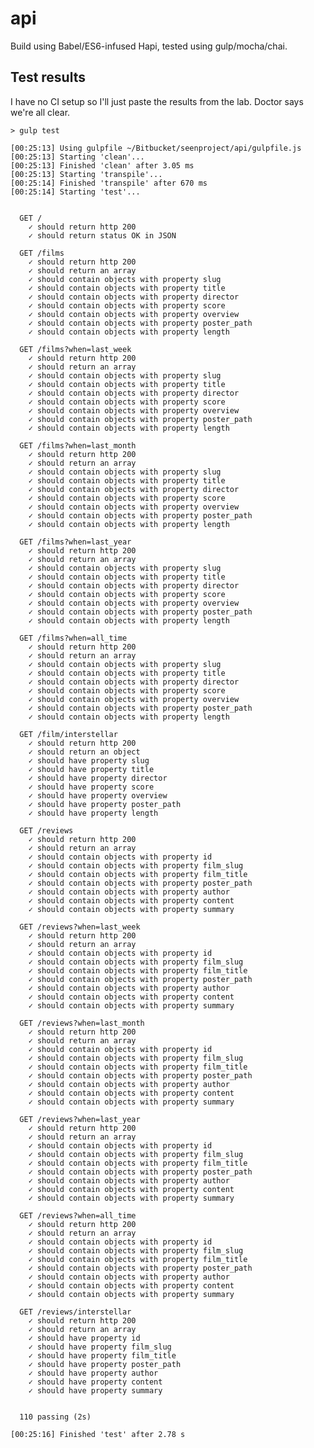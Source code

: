 # api

Build using Babel/ES6-infused Hapi, tested using gulp/mocha/chai.

## Test results

I have no CI setup so I'll just paste the results from the lab. Doctor says we're all clear.

    > gulp test

    [00:25:13] Using gulpfile ~/Bitbucket/seenproject/api/gulpfile.js
    [00:25:13] Starting 'clean'...
    [00:25:13] Finished 'clean' after 3.05 ms
    [00:25:13] Starting 'transpile'...
    [00:25:14] Finished 'transpile' after 670 ms
    [00:25:14] Starting 'test'...


      GET /
        ✓ should return http 200
        ✓ should return status OK in JSON

      GET /films
        ✓ should return http 200
        ✓ should return an array
        ✓ should contain objects with property slug
        ✓ should contain objects with property title
        ✓ should contain objects with property director
        ✓ should contain objects with property score
        ✓ should contain objects with property overview
        ✓ should contain objects with property poster_path
        ✓ should contain objects with property length

      GET /films?when=last_week
        ✓ should return http 200
        ✓ should return an array
        ✓ should contain objects with property slug
        ✓ should contain objects with property title
        ✓ should contain objects with property director
        ✓ should contain objects with property score
        ✓ should contain objects with property overview
        ✓ should contain objects with property poster_path
        ✓ should contain objects with property length

      GET /films?when=last_month
        ✓ should return http 200
        ✓ should return an array
        ✓ should contain objects with property slug
        ✓ should contain objects with property title
        ✓ should contain objects with property director
        ✓ should contain objects with property score
        ✓ should contain objects with property overview
        ✓ should contain objects with property poster_path
        ✓ should contain objects with property length

      GET /films?when=last_year
        ✓ should return http 200
        ✓ should return an array
        ✓ should contain objects with property slug
        ✓ should contain objects with property title
        ✓ should contain objects with property director
        ✓ should contain objects with property score
        ✓ should contain objects with property overview
        ✓ should contain objects with property poster_path
        ✓ should contain objects with property length

      GET /films?when=all_time
        ✓ should return http 200
        ✓ should return an array
        ✓ should contain objects with property slug
        ✓ should contain objects with property title
        ✓ should contain objects with property director
        ✓ should contain objects with property score
        ✓ should contain objects with property overview
        ✓ should contain objects with property poster_path
        ✓ should contain objects with property length

      GET /film/interstellar
        ✓ should return http 200
        ✓ should return an object
        ✓ should have property slug
        ✓ should have property title
        ✓ should have property director
        ✓ should have property score
        ✓ should have property overview
        ✓ should have property poster_path
        ✓ should have property length

      GET /reviews
        ✓ should return http 200
        ✓ should return an array
        ✓ should contain objects with property id
        ✓ should contain objects with property film_slug
        ✓ should contain objects with property film_title
        ✓ should contain objects with property poster_path
        ✓ should contain objects with property author
        ✓ should contain objects with property content
        ✓ should contain objects with property summary

      GET /reviews?when=last_week
        ✓ should return http 200
        ✓ should return an array
        ✓ should contain objects with property id
        ✓ should contain objects with property film_slug
        ✓ should contain objects with property film_title
        ✓ should contain objects with property poster_path
        ✓ should contain objects with property author
        ✓ should contain objects with property content
        ✓ should contain objects with property summary

      GET /reviews?when=last_month
        ✓ should return http 200
        ✓ should return an array
        ✓ should contain objects with property id
        ✓ should contain objects with property film_slug
        ✓ should contain objects with property film_title
        ✓ should contain objects with property poster_path
        ✓ should contain objects with property author
        ✓ should contain objects with property content
        ✓ should contain objects with property summary

      GET /reviews?when=last_year
        ✓ should return http 200
        ✓ should return an array
        ✓ should contain objects with property id
        ✓ should contain objects with property film_slug
        ✓ should contain objects with property film_title
        ✓ should contain objects with property poster_path
        ✓ should contain objects with property author
        ✓ should contain objects with property content
        ✓ should contain objects with property summary

      GET /reviews?when=all_time
        ✓ should return http 200
        ✓ should return an array
        ✓ should contain objects with property id
        ✓ should contain objects with property film_slug
        ✓ should contain objects with property film_title
        ✓ should contain objects with property poster_path
        ✓ should contain objects with property author
        ✓ should contain objects with property content
        ✓ should contain objects with property summary

      GET /reviews/interstellar
        ✓ should return http 200
        ✓ should return an array
        ✓ should have property id
        ✓ should have property film_slug
        ✓ should have property film_title
        ✓ should have property poster_path
        ✓ should have property author
        ✓ should have property content
        ✓ should have property summary


      110 passing (2s)

    [00:25:16] Finished 'test' after 2.78 s
